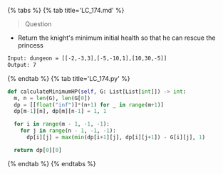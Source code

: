 {% tabs %}
{% tab title='LC_174.md' %}

> Question

* Return the knight's minimum initial health so that he can rescue the princess

```txt
Input: dungeon = [[-2,-3,3],[-5,-10,1],[10,30,-5]]
Output: 7
```

{% endtab %}
{% tab title='LC_174.py' %}

```py
def calculateMinimumHP(self, G: List[List[int]]) -> int:
  m, n = len(G), len(G[0])
  dp = [[float("inf")]*(n+1) for _ in range(m+1)]
  dp[m-1][n], dp[m][n-1] = 1, 1

  for i in range(m - 1, -1, -1):
    for j in range(n - 1, -1, -1):
      dp[i][j] = max(min(dp[i+1][j], dp[i][j+1]) - G[i][j], 1)

  return dp[0][0]
```

{% endtab %}
{% endtabs %}
